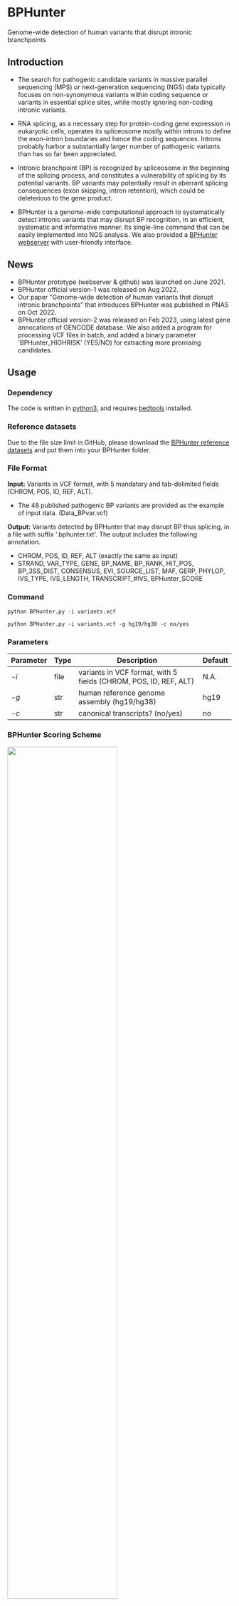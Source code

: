 # BPHunter
Genome-wide detection of human variants that disrupt intronic branchpoints

## Introduction
- The search for pathogenic candidate variants in massive parallel sequencing (MPS) or next-generation sequencing (NGS) data typically focuses on non-synonymous variants within coding sequence or variants in essential splice sites, while mostly ignoring non-coding intronic variants. 

- RNA splicing, as a necessary step for protein-coding gene expression in eukaryotic cells, operates its spliceosome mostly within introns to define the exon-intron boundaries and hence the coding sequences. Introns probably harbor a substantially larger number of pathogenic variants than has so far been appreciated. 

- Intronic branchpoint (BP) is recognized by spliceosome in the beginning of the splicing process, and constitutes a vulnerability of splicing by its potential variants. BP variants may potentially result in aberrant splicing consequences (exon skipping, intron retention), which could be deleterious to the gene product.

- BPHunter is a genome-wide computational approach to systematically detect intronic variants that may disrupt BP recognition, in an efficient, systematic and informative manner. Its single-line command that can be easily implemented into NGS analysis. We also provided a [BPHunter webserver](http://hgidsoft.rockefeller.edu/BPHunter) with user-friendly interface.

## News
- BPHunter prototype (webserver & github) was launched on June 2021.
- BPHunter official version-1 was released on Aug 2022.
- Our paper "Genome-wide detection of human variants that disrupt intronic branchpoints" that introduces BPHunter was published in PNAS on Oct 2022.
- BPHunter official version-2 was released on Feb 2023, using latest gene annocations of GENCODE database. We also added a program for processing VCF files in batch, and added a binary parameter 'BPHunter_HIGHRISK' (YES/NO) for extracting more promising candidates.

## Usage
### Dependency
The code is written in [python3](https://www.python.org/downloads/), and requires [bedtools](https://bedtools.readthedocs.io/en/latest/) installed.

### Reference datasets
Due to the file size limit in GitHub, please download the [BPHunter reference datasets](http://hgidsoft.rockefeller.edu/BPHunter/standalone.html) and put them into your BPHunter folder.

### File Format
**Input:** Variants in VCF format, with 5 mandatory and tab-delimited fields (CHROM, POS, ID, REF, ALT).
  - The 48 published pathogenic BP variants are provided as the example of input data. (Data_BPvar.vcf)

**Output:** Variants detected by BPHunter that may disrupt BP thus splicing, in a file with suffix '.bphunter.txt'. The output includes the following annotation.
  - CHROM, POS, ID, REF, ALT (exactly the same as input)
  - STRAND, VAR_TYPE, GENE, BP_NAME, BP_RANK, HIT_POS, BP_3SS_DIST, CONSENSUS, EVI, SOURCE_LIST, MAF, GERP, PHYLOP, IVS_TYPE, IVS_LENGTH, TRANSCRIPT_#IVS, BPHunter_SCORE

### Command
```
python BPHunter.py -i variants.vcf
```
```
python BPHunter.py -i variants.vcf -g hg19/hg38 -c no/yes
```

### Parameters
Parameter | Type | Description | Default
----------|------|-------------|--------------
*-i*|file|variants in VCF format, with 5 fields (CHROM, POS, ID, REF, ALT)|N.A.
*-g*|str|human reference genome assembly (hg19/hg38)|hg19
*-c*|str|canonical transcripts? (no/yes)|no

### BPHunter Scoring Scheme
<img src="https://hgidsoft.rockefeller.edu/BPHunter/data/BPHunter_Scoring.png" width="70%" height="70%">

## Reference
- ***Zhang P. et al.*** Genome-wide detection of human variants that disrupt intronic branchpoints. ***[PNAS](https://www.pnas.org/doi/10.1073/pnas.2211194119)***. 119(44):e2211194119. 2022.

## Contact
> **Developer:** Peng Zhang, Ph.D.

> **Email:** pzhang@rockefeller.edu

> **Laboratory:** St. Giles Laboratory of Human Genetics of Infectious Diseases

> **Institution:** The Rockefeller University, New York, NY, USA
